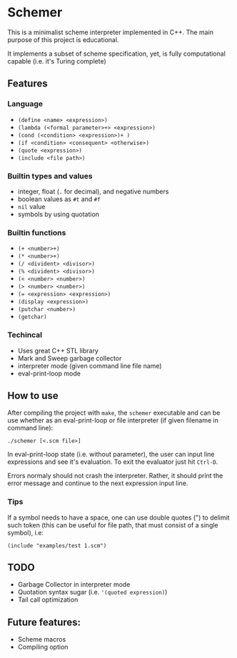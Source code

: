 # Schemer

This is a minimalist scheme interpreter implemented in C++. The main purpose of
this project is educational.

It implements a subset of scheme specification, yet, is fully computational
capable (i.e. it's Turing complete)

## Features

### Language

* `(define <name> <expression>)`
* `(lambda (<formal parameter>+> <expression>)`
* `(cond (<condition> <expression>)+ )`
* `(if <condition> <consequent> <otherwise>)`
* `(quote <expression>)`
* `(include <file path>)`

### Builtin types and values

* integer, float (`.` for decimal), and negative numbers
* boolean values as `#t` and `#f`
* `nil` value
* symbols by using quotation

### Builtin functions

* `(+ <number>+)`
* `(* <number>+)`
* `(/ <divident> <divisor>)`
* `(% <divident> <divisor>)`
* `(< <number> <number>)`
* `(> <number> <number>)`
* `(= <expression> <expression>)`
* `(display <expression>)`
* `(putchar <number>)`
* `(getchar)`

### Techincal

* Uses great C++ STL library
* Mark and Sweep garbage collector
* interpreter mode (given command line file name)
* eval-print-loop mode

## How to use

After compiling the project with `make`, the `schemer` executable and can be
use whether as an eval-print-loop or file interpreter (if given filename in
command line):

    ./schemer [<.scm file>]

In eval-print-loop state (i.e. without parameter), the user can input line
expressions and see it's evaluation. To exit the evaluator just hit `Ctrl-D`.

Errors normaly should not crash the interpreter. Rather, it should print the
error message and continue to the next expression input line.

### Tips

If a symbol needs to have a space, one can use double quotes (") to delimit
such token (this can be useful for file path, that must consist of a single
symbol), i.e:

    (include "examples/test 1.scm")

## TODO

* Garbage Collector in interpreter mode
* Quotation syntax sugar (i.e. `'(quoted expression)`)
* Tail call optimization

## Future features:

* Scheme macros
* Compiling option

